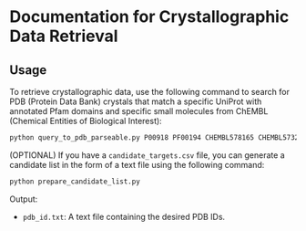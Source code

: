 # Documentation for Crystallographic Data Retrieval
## Usage

To retrieve crystallographic data, use the following command to search for PDB (Protein Data Bank) crystals that match a specific UniProt with annotated Pfam domains and specific small molecules from ChEMBL (Chemical Entities of Biological Interest):

```bash
python query_to_pdb_parseable.py P00918 PF00194 CHEMBL578165 CHEMBL573209 CHEMBL567820 CHEMBL567821 CHEMBL3343261 CHEMBL441343 CHEMBL575341 CHEMBL3760079 CHEMBL65369
```

(OPTIONAL) If you have a `candidate_targets.csv` file, you can generate a candidate list in the form of a text file using the following command:

```bash
python prepare_candidate_list.py 
```

Output:
- `pdb_id.txt`: A text file containing the desired PDB IDs.
